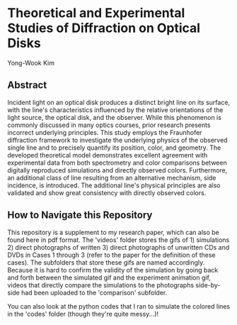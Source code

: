 # Theoretical and Experimental Studies of Diffraction on Optical Disks

Yong-Wook Kim

## Abstract

Incident light on an optical disk produces a distinct bright line on its surface, with the line's characteristics influenced by the relative orientations of the light source, the optical disk, and the observer. While this phenomenon is commonly discussed in many optics courses, prior research presents incorrect underlying principles. This study employs the Fraunhofer diffraction framework to investigate the underlying physics of the observed single line and to precisely quantify its position, color, and geometry. The developed theoretical model demonstrates excellent agreement with experimental data from both spectrometry and color comparisons between digitally reproduced simulations and directly observed colors. Furthermore, an additional class of line resulting from an alternative mechanism, side incidence, is introduced. The additional line's physical principles are also validated and show great consistency with directly observed colors.

## How to Navigate this Repository

This repository is a supplement to my research paper, which can also be found here in pdf format. The 'videos' folder stores the gifs of 1) simulations 2) direct photographs of written 3) direct photographs of unwritten CDs and DVDs in Cases 1 through 3 (refer to the paper for the definition of these cases). The subfolders that store these gifs are named accordingly. Because it is hard to confirm the validity of the simulation by going back and forth between the simulated gif and the experiment animation gif, videos that directly compare the simulations to the photographs side-by-side had been uploaded to the 'comparison' subfolder.

You can also look at the python codes that I ran to simulate the colored lines in the 'codes' folder (though they're quite messy...)!

